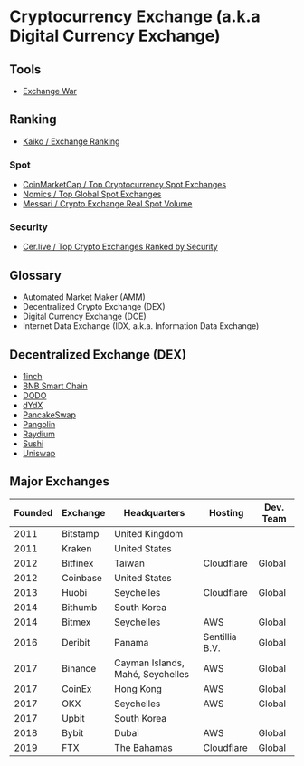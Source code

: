 # Cryptocurrency Exchange (a.k.a Digital Currency Exchange)

## Tools

- [Exchange War](https://exchangewar.info/)

## Ranking

- [Kaiko / Exchange Ranking](https://kaiko.com/pages/exchange-ranking)

### Spot

- [CoinMarketCap / Top Cryptocurrency Spot Exchanges](https://coinmarketcap.com/rankings/exchanges/)
- [Nomics / Top Global Spot Exchanges](https://nomics.com/exchanges?label=spot)
- [Messari / Crypto Exchange Real Spot Volume](https://messari.io/exchanges)

### Security

- [Cer.live / Top Crypto Exchanges Ranked by Security](https://cer.live/)

## Glossary

- Automated Market Maker (AMM)
- Decentralized Crypto Exchange (DEX)
- Digital Currency Exchange (DCE)
- Internet Data Exchange (IDX, a.k.a. Information Data Exchange)

## Decentralized Exchange (DEX)

- [1inch](https://app.1inch.io/)
- [BNB Smart Chain](https://bnbchain.world/)
- [DODO](https://dodoex.io/)
- [dYdX](https://dydx.exchange/)
- [PancakeSwap](https://pancakeswap.finance/)
- [Pangolin](https://pangolin.exchange/)
- [Raydium](https://raydium.io/)
- [Sushi](https://sushi.com/)
- [Uniswap](https://uniswap.org/)

## Major Exchanges

| Founded | Exchange | Headquarters                     | Hosting        | Dev. Team |
| ------- | -------- | -------------------------------- | -------------- | --------- |
| 2011    | Bitstamp | United Kingdom                   |                |           |
| 2011    | Kraken   | United States                    |                |           |
| 2012    | Bitfinex | Taiwan                           | Cloudflare     | Global    |
| 2012    | Coinbase | United States                    |                |           |
| 2013    | Huobi    | Seychelles                       | Cloudflare     | Global    |
| 2014    | Bithumb  | South Korea                      |                |           |
| 2014    | Bitmex   | Seychelles                       | AWS            | Global    |
| 2016    | Deribit  | Panama                           | Sentillia B.V. | Global    |
| 2017    | Binance  | Cayman Islands, Mahé, Seychelles | AWS            | Global    |
| 2017    | CoinEx   | Hong Kong                        | AWS            | Global    |
| 2017    | OKX      | Seychelles                       | AWS            | Global    |
| 2017    | Upbit    | South Korea                      |                |           |
| 2018    | Bybit    | Dubai                            | AWS            | Global    |
| 2019    | FTX      | The Bahamas                      | Cloudflare     | Global    |

<!--
Belize
Curacao
-->
